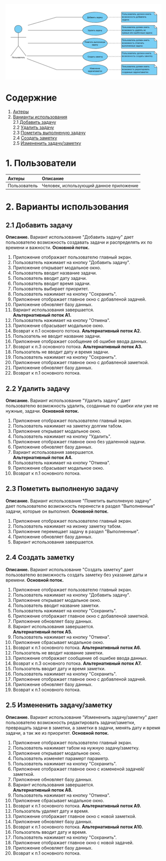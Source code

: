   ![UseCase](https://github.com/TsyPolina/DayPlanner/blob/master/documentation/diagrams/use%20case/UseCase.png)
# Cодержние
1. [Актеры](#1)
2. [Ванианты использования](#2)<br>
2.1 [Добавить задачу](#2.1) <br>
2.2 [Удалить задачу](#2.2) <br>
2.3 [Пометить выполненую задачу](#2.3) <br>
2.4 [Создать заметку](#2.4) <br>
2.5 [Измененить задачу/заметку](#2.5) <br>
 # 1. Пользователи <a name="1"></a>
| Актеры | Описание |
|:--|:--|
| Пользователь | Человек, использующий данное приложение |

 
# 2. Варианты использования <a name="2"/>
  
## 2.1 Добавить задачу <a name="2.1"/> 
**Описание.** Вариант использование "Добавить задачу" дает пользователю возможность создавать задачи и распределять их по времени и важности.
**Основной поток.**
1. Приложение отображает пользователю главный экран.
2. Пользователь нажимает на кнопку "Добавить задачу".
3. Приложение открывает модальное окно.
4. Пользователь вводит название задачи.
5. Пользователь вводит дату задачи.
6. Пользователь вводит время задачи.
7. Пользователь выбирает приоритет.
8. Пользователь нажимает на кнопку "Сохранить".
9. Приложение отображает главное окно с добавленой задачей.
10. Приложение обновляет базу данных.
11. Вариант использования завершается.<br>
**Альтернативный поток А1.**
1. Пользователь нажимает на кнопку "Отмена".
2. Приложение сбрасывает модальное окно.
3. Возврат к п.1 основного потока.
**Альтернативный поток А2.**
1. Пользоатель не вводит название задачи.
2. Приложение отображает сообщение об ошибке ввода данных.
3. Возврат к п.3 основного потока.
**Альтернативный поток А3.**
1. Пользоатель не вводит дату и время задачи.
2. Пользователь нажимает на кнопку "Сохранить".
3. Приложение отображает главное окно с добавленой заметкой.
4. Приложение обновляет базу данных.
5. Возврат к п.1 основного потока.
     <a name="2.2"/> 
## 2.2 Удалить задачу 
**Описание.** Вариант использование "Удалить задачу" дает пользователю возможность удалить, созданные по ошибки или уже не нужные, задачи.
**Основной поток.**
1. Приложение отображает пользователю главный экран.
2. Пользователь нажимает на заметку долгим табом.
3. Приложение открывает модальное окно.
4. Пользователь нажимает на кнопку "Удалить".
5. Приложение отображает главное окно без удаленной задачи.
6. Приложение обновляет базу данных.
7. Вариант использования завершается.<br>
**Альтернативный поток А4.**
1. Пользователь нажимает на кнопку "Отмена".
2. Приложение сбрасывает модальное окно.
3. Возврат к п.1 основного потока.
    <a name="2.3"/>
## 2.3 Пометить выполненую задачу 
**Описание.** Вариант использование "Пометить выполненую задачу" дает пользователю возможность перенести в раздел "Выполненные" задачи, которые он выполнил.
**Основной поток.**
1. Приложение отображает пользователю главный экран.
2. Пользователь нажимает на иконку заметку табом.
3. Приложение перемещает задачу в раздел "Выполненные".
4. Приложение обновляет базу данных.
5. Вариант использования завершается.
      <a name="2.4"/>
## 2.4 Создать заметку 
**Описание.** Вариант использование "Создать заметку" дает пользователю возможность создать заметку без указание даты и времени.
**Основной поток.**
1. Приложение отображает пользователю главный экран.
2. Пользователь нажимает на кнопку "Добавить задачу".
3. Приложение открывает модальное окно.
4. Пользователь вводит название заметки.
5. Пользователь нажимает на кнопку "Сохранить".
6. Приложение отображает главное окно с добавленой заметкой.
7. Приложение обновляет базу данных.
8. Вариант использования завершается.<br>
**Альтернативный поток А5.**
1. Пользователь нажимает на кнопку "Отмена".
2. Приложение сбрасывает модальное окно.
3. Возврат к п.1 основного потока.
**Альтернативный поток А6.**
1. Пользоатель не вводит название заметки.
2. Приложение отображает сообщение об ошибке ввода данных.
3. Возврат к п.3 основного потока.
**Альтернативный поток А7.**
1. Пользоатель вводит дату и время заметки.
2. Пользователь нажимает на кнопку "Сохранить".
3. Приложение отображает главное окно с добавленой задачей.
4. Приложение обновляет базу данных.
5. Возврат к п.1 основного потока.
      <a name="2.5"/>
## 2.5 Измененить задачу/заметку 
**Описание.** Вариант использование "Измененить задачу/заметку" дает пользователю возможность редактировать задачи/заметки, превращать задачи в заметки, а заметки в задачи, менять дату и время задачи, а так же из приоритет.
**Основной поток.**
1. Приложение отображает пользователю главный экран.
2. Пользователь нажимает табом на нужную задачу/заметку.
3. Приложение открывает модальное окно.
4. Пользователь изменяет парамерт параметр.
5. Пользователь нажимает на кнопку "Сохранить".
6. Приложение отображает главное окно с измененой задачей/заметкой.
7. Приложение обновляет базу данных.
8. Вариант использования завершается.<br>
**Альтернативный поток А8.**
1. Пользователь нажимает на кнопку "Отмена".
2. Приложение сбрасывает модальное окно.
3. Возврат к п.1 основного потока.
**Альтернативный поток А9.**
1. Пользоатель удаляет дату и время.
2. Приложение отображает главное окно с новой заметкой.
3. Приложение обновляет базу данных.
4. Возврат к п.1 основного потока.
**Альтернативный поток А10.**
1. Пользоатель вводит дату и время.
2. Пользователь нажимает на кнопку "Сохранить".
3. Приложение отображает главное окно с новой задачей.
4. Приложение обновляет базу данных.
5. Возврат к п.1 основного потока.
